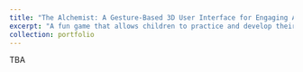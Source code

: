 ```yaml
---
title: "The Alchemist: A Gesture-Based 3D User Interface for Engaging Arithmetic Calculations"
excerpt: "A fun game that allows children to practice and develop their math skills with VR by using fun gestures that represent the four basic arithmetic operators. <br/><img src='/images/alchemist.png'>"
collection: portfolio
---
```

TBA

